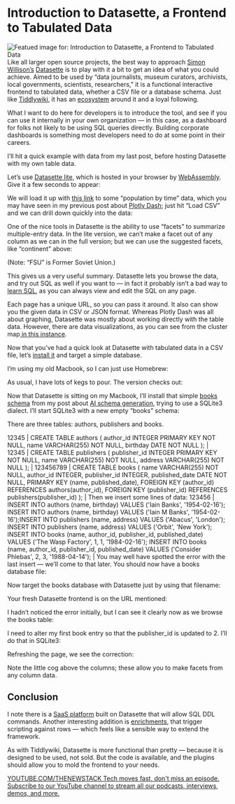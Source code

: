 # Introduction to Datasette, a Frontend to Tabulated Data
![Featued image for: Introduction to Datasette, a Frontend to Tabulated Data](https://cdn.thenewstack.io/media/2024/09/70364e29-nat-zfx_claru9s-unsplash-1024x683.jpg)
Like all larger open source projects, the best way to approach [Simon Willison’s](https://thenewstack.io/datasette-a-developer-a-shower-and-a-data-inspired-moment/) [Datasette](https://datasette.io/) is to play with it a bit to get an idea of what you could achieve. Aimed to be used by “data journalists, museum curators, archivists, local governments, scientists, researchers,” it is a functional interactive frontend to tabulated data, whether a CSV file or a database schema. Just like [Tiddlywiki](https://thenewstack.io/tiddlywiki-an-open-source-alternative-to-notion-or-obsidian/), it has an [ecosystem](https://docs.datasette.io/en/stable/ecosystem.html#) around it and a loyal following.

What I want to do here for developers is to introduce the tool, and see if you can use it internally in your own organization — in this case, as a dashboard for folks not likely to be using SQL queries directly. Building corporate dashboards is something most developers need to do at some point in their careers.

I’ll hit a quick example with data from my last post, before hosting Datasette with my own table data.

Let’s use [Datasette lite](https://lite.datasette.io/), which is hosted in your browser by [WebAssembly](https://thenewstack.io/webassembly/). Give it a few seconds to appear:

We will load it up with [this link](https://raw.githubusercontent.com/plotly/datasets/master/gapminder_unfiltered.csv) to some “population by time” data, which you may have seen in my previous post about [Plotly Dash](https://thenewstack.io/introduction-to-plotly-dash-the-most-popular-ai-data-tool/); just hit “Load CSV” and we can drill down quickly into the data:

One of the nice tools in Datasette is the ability to use “facets” to summarize multiple-entry data. In the lite version, we can’t make a facet out of any column as we can in the full version; but we can use the suggested facets, like “continent” above:

(Note: “FSU” is Former Soviet Union.)

This gives us a very useful summary. Datasette lets you browse the data, and try out SQL as well if you want to — in fact it probably isn’t a bad way to [learn SQL](https://datasette.io/tutorials/learn-sql), as you can always view and edit the SQL on any page.

Each page has a unique URL, so you can pass it around. It also can show you the given data in CSV or JSON format. Whereas Plotly Dash was all about graphing, Datasette was mostly about working directly with the table data. However, there are data visualizations, as you can see from the cluster map[ in this instance](https://congress-legislators.datasettes.com/legislators/offices).

Now that you’ve had a quick look at Datasette with tabulated data in a CSV file, let’s [install it](https://docs.datasette.io/en/stable/installation.html) and target a simple database.

I’m using my old Macbook, so I can just use Homebrew:

As usual, I have lots of kegs to pour. The version checks out:

Now that Datasette is sitting on my Macbook, I’ll install that simple [books schema](https://www.db-fiddle.com/f/6Fj2vw8bFhzVADG4UFUjD6/0) from my post about [AI schema generation](https://thenewstack.io/sql-schema-generation-with-large-language-models/), trying to use a SQLite3 dialect. I’ll start SQLite3 with a new empty “books” schema:

There are three tables: authors, publishers and books.

12345 |
CREATE TABLE authors ( author_id INTEGER PRIMARY KEY NOT NULL, name VARCHAR(255) NOT NULL, birthday DATE NOT NULL ); |
12345 |
CREATE TABLE publishers ( publisher_id INTEGER PRIMARY KEY NOT NULL, name VARCHAR(255) NOT NULL, address VARCHAR(255) NOT NULL ); |
123456789 |
CREATE TABLE books ( name VARCHAR(255) NOT NULL, author_id INTEGER, publisher_id INTEGER, published_date DATE NOT NULL, PRIMARY KEY (name, published_date), FOREIGN KEY (author_id) REFERENCES authors(author_id), FOREIGN KEY (publisher_id) REFERENCES publishers(publisher_id) ); |
Then we insert some lines of data:
123456 |
INSERT INTO authors (name, birthday) VALUES ('Iain Banks', '1954-02-16'); INSERT INTO authors (name, birthday) VALUES ('Iain M Banks', '1954-02-16');INSERT INTO publishers (name, address) VALUES ('Abacus', 'London'); INSERT INTO publishers (name, address) VALUES ('Orbit', 'New York'); INSERT INTO books (name, author_id, publisher_id, published_date) VALUES ('The Wasp Factory', 1, 1, '1984-02-16'); INSERT INTO books (name, author_id, publisher_id, published_date) VALUES ('Consider Phlebas', 2, 3, '1988-04-14'); |
You may well have spotted the error with the last insert — we’ll come to that later.
You should now have a books database file:

Now target the books database with Datasette just by using that filename:

Your fresh Datasette frontend is on the URL mentioned:

I hadn’t noticed the error initially, but I can see it clearly now as we browse the books table:

I need to alter my first book entry so that the publisher_id is updated to 2. I’ll do that in SQLite3:

Refreshing the page, we see the correction:

Note the little cog above the columns; these allow you to make facets from any column data.

## Conclusion
I note there is a [SaaS platform](https://www.datasette.cloud/) built on Datasette that will allow SQL DDL commands. Another interesting addition is [enrichments](https://simonwillison.net/2023/Dec/1/datasette-enrichments/), that trigger scripting against rows — which feels like a sensible way to extend the framework.

As with Tiddlywiki, Datasette is more functional than pretty — because it is designed to be used, not sold. But the code is available, and the plugins should allow you to mold the frontend to your needs.

[
YOUTUBE.COM/THENEWSTACK
Tech moves fast, don't miss an episode. Subscribe to our YouTube
channel to stream all our podcasts, interviews, demos, and more.
](https://youtube.com/thenewstack?sub_confirmation=1)